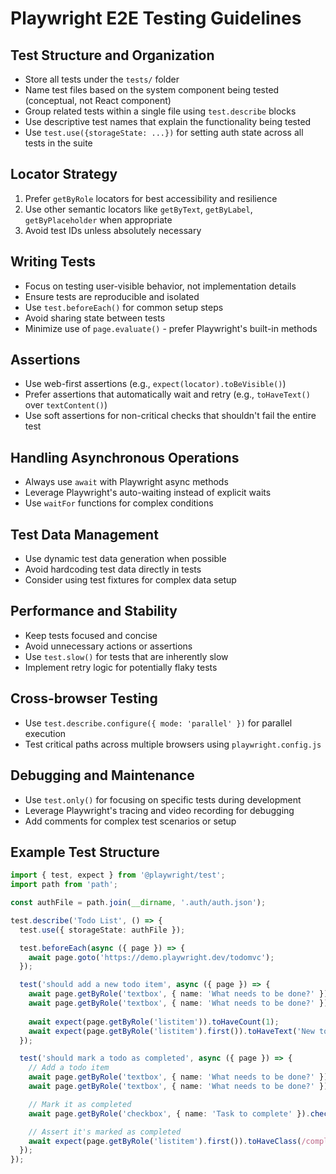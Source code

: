 # Playwright E2E Testing Guidelines

## Test Structure and Organization

- Store all tests under the `tests/` folder
- Name test files based on the system component being tested (conceptual, not React component)
- Group related tests within a single file using `test.describe` blocks
- Use descriptive test names that explain the functionality being tested
- Use `test.use({storageState: ...})` for setting auth state across all tests in the suite

## Locator Strategy

1. Prefer `getByRole` locators for best accessibility and resilience
2. Use other semantic locators like `getByText`, `getByLabel`, `getByPlaceholder` when appropriate
3. Avoid test IDs unless absolutely necessary

## Writing Tests

- Focus on testing user-visible behavior, not implementation details
- Ensure tests are reproducible and isolated
- Use `test.beforeEach()` for common setup steps
- Avoid sharing state between tests
- Minimize use of `page.evaluate()` - prefer Playwright's built-in methods

## Assertions

- Use web-first assertions (e.g., `expect(locator).toBeVisible()`)
- Prefer assertions that automatically wait and retry (e.g., `toHaveText()` over `textContent()`)
- Use soft assertions for non-critical checks that shouldn't fail the entire test

## Handling Asynchronous Operations

- Always use `await` with Playwright async methods
- Leverage Playwright's auto-waiting instead of explicit waits
- Use `waitFor` functions for complex conditions

## Test Data Management

- Use dynamic test data generation when possible
- Avoid hardcoding test data directly in tests
- Consider using test fixtures for complex data setup

## Performance and Stability

- Keep tests focused and concise
- Avoid unnecessary actions or assertions
- Use `test.slow()` for tests that are inherently slow
- Implement retry logic for potentially flaky tests

## Cross-browser Testing

- Use `test.describe.configure({ mode: 'parallel' })` for parallel execution
- Test critical paths across multiple browsers using `playwright.config.js`

## Debugging and Maintenance

- Use `test.only()` for focusing on specific tests during development
- Leverage Playwright's tracing and video recording for debugging
- Add comments for complex test scenarios or setup

## Example Test Structure

```typescript
import { test, expect } from '@playwright/test';
import path from 'path';

const authFile = path.join(__dirname, '.auth/auth.json');

test.describe('Todo List', () => {
  test.use({ storageState: authFile });

  test.beforeEach(async ({ page }) => {
    await page.goto('https://demo.playwright.dev/todomvc');
  });

  test('should add a new todo item', async ({ page }) => {
    await page.getByRole('textbox', { name: 'What needs to be done?' }).fill('New todo item');
    await page.getByRole('textbox', { name: 'What needs to be done?' }).press('Enter');
    
    await expect(page.getByRole('listitem')).toHaveCount(1);
    await expect(page.getByRole('listitem').first()).toHaveText('New todo item');
  });

  test('should mark a todo as completed', async ({ page }) => {
    // Add a todo item
    await page.getByRole('textbox', { name: 'What needs to be done?' }).fill('Task to complete');
    await page.getByRole('textbox', { name: 'What needs to be done?' }).press('Enter');

    // Mark it as completed
    await page.getByRole('checkbox', { name: 'Task to complete' }).check();

    // Assert it's marked as completed
    await expect(page.getByRole('listitem').first()).toHaveClass(/completed/);
  });
});
```